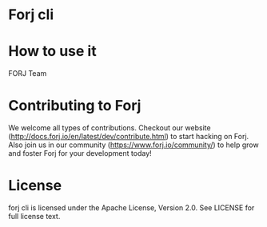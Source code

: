 Forj cli
=====================


How to use it
=====================


FORJ Team


Contributing to Forj
=====================
We welcome all types of contributions.  Checkout our website (http://docs.forj.io/en/latest/dev/contribute.html)
to start hacking on Forj.  Also join us in our community (https://www.forj.io/community/) to help grow and foster Forj for
your development today!

License
=====================
forj cli is licensed under the Apache License, Version 2.0.  See LICENSE for full license text.
